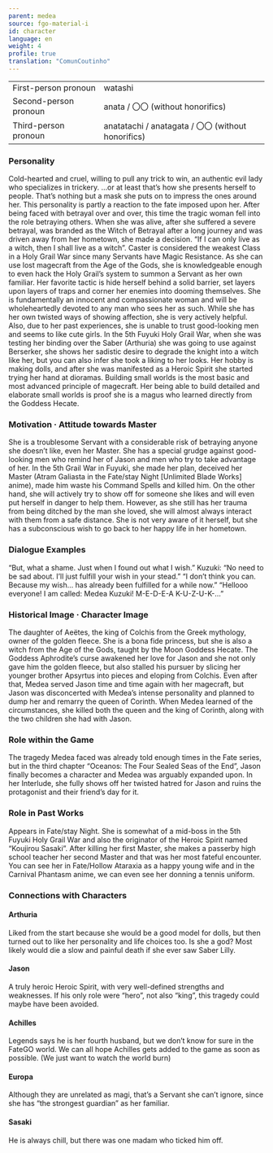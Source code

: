 ```yaml
---
parent: medea
source: fgo-material-i
id: character
language: en
weight: 4
profile: true
translation: "ComunCoutinho"
---
```


<table>
  <tr><td>First-person pronoun</td><td>watashi</td></tr>
  <tr><td>Second-person pronoun</td><td>anata / 〇〇 (without honorifics)</td></tr>
  <tr><td>Third-person pronoun</td><td>anatatachi / anatagata / 〇〇 (without honorifics)</td></tr>
</table>

### Personality

Cold-hearted and cruel, willing to pull any trick to win, an authentic evil lady who specializes in trickery.
…or at least that’s how she presents herself to people. That’s nothing but a mask she puts on to impress the ones around her.
This personality is partly a reaction to the fate imposed upon her. After being faced with betrayal over and over, this time the tragic woman fell into the role betraying others.
When she was alive, after she suffered a severe betrayal, was branded as the Witch of Betrayal after a long journey and was driven away from her hometown, she made a decision. “If I can only live as a witch, then I shall live as a witch”.
Caster is considered the weakest Class in a Holy Grail War since many Servants have Magic Resistance.
As she can use lost magecraft from the Age of the Gods, she is knowledgeable enough to even hack the Holy Grail’s system to summon a Servant as her own familiar. Her favorite tactic is hide herself behind a solid barrier, set layers upon layers of traps and corner her enemies into dooming themselves.
She is fundamentally an innocent and compassionate woman and will be wholeheartedly devoted to any man who sees her as such.
While she has her own twisted ways of showing affection, she is very actively helpful.
Also, due to her past experiences, she is unable to trust good-looking men and seems to like cute girls.
In the 5th Fuyuki Holy Grail War, when she was testing her binding over the Saber (Arthuria) she was going to use against Berserker, she shows her sadistic desire to degrade the knight into a witch like her, but you can also infer she took a liking to her looks.
Her hobby is making dolls, and after she was manifested as a Heroic Spirit she started trying her hand at dioramas.
Building small worlds is the most basic and most advanced principle of magecraft.
Her being able to build detailed and elaborate small worlds is proof she is a magus who learned directly from the Goddess Hecate.

### Motivation · Attitude towards Master

She is a troublesome Servant with a considerable risk of betraying anyone she doesn’t like, even her Master.
She has a special grudge against good-looking men who remind her of Jason and men who try to take advantage of her. In the 5th Grail War in Fuyuki, she made her plan, deceived her Master (Atram Galiasta in the Fate/stay Night [Unlimited Blade Works] anime), made him waste his Command Spells and killed him.
On the other hand, she will actively try to show off for someone she likes and will even put herself in danger to help them.
However, as she still has her trauma from being ditched by the man she loved, she will almost always interact with them from a safe distance. She is not very aware of it herself, but she has a subconscious wish to go back to her happy life in her hometown.

### Dialogue Examples

“But, what a shame. Just when I found out what I wish.”
Kuzuki: “No need to be sad about. I’ll just fulfill your wish in your stead.”
“I don’t think you can. Because my wish…
has already been fulfilled for a while now.”
“Hellooo everyone! I am called: Medea Kuzuki! M-E-D-E-A K-U-Z-U-K-…”

### Historical Image · Character Image

The daughter of Aeëtes, the king of Colchis from the Greek mythology, owner of the golden fleece.
She is a bona fide princess, but she is also a witch from the Age of the Gods, taught by the Moon Goddess Hecate.
The Goddess Aphrodite’s curse awakened her love for Jason and she not only gave him the golden fleece, but also stalled his pursuer by slicing her younger brother Apsyrtus into pieces and eloping from Colchis.
Even after that, Medea served Jason time and time again with her magecraft, but Jason was disconcerted with Medea’s intense personality and planned to dump her and remarry the queen of Corinth. When Medea learned of the circumstances, she killed both the queen and the king of Corinth, along with the two children she had with Jason.

### Role within the Game

The tragedy Medea faced was already told enough times in the Fate series, but in the third chapter “Oceanos: The Four Sealed Seas of the End”, Jason finally becomes a character and Medea was arguably expanded upon.
In her Interlude, she fully shows off her twisted hatred for Jason and ruins the protagonist and their friend’s day for it.

### Role in Past Works

Appears in Fate/stay Night. She is somewhat of a mid-boss in the 5th Fuyuki Holy Grail War and also the originator of the Heroic Spirit named “Koujirou Sasaki”.
After killing her first Master, she makes a passerby high school teacher her second Master and that was her most fateful encounter. You can see her in Fate/Hollow Ataraxia as a happy young wife and in the Carnival Phantasm anime, we can even see her donning a tennis uniform.

### Connections with Characters

#### Arthuria

Liked from the start because she would be a good model for dolls, but then turned out to like her personality and life choices too. Is she a god?
Most likely would die a slow and painful death if she ever saw Saber Lilly.

#### Jason

A truly heroic Heroic Spirit, with very well-defined strengths and weaknesses. If his only role were “hero”, not also “king”, this tragedy could maybe have been avoided.

#### Achilles

Legends says he is her fourth husband, but we don’t know for sure in the FateGO world.
We can all hope Achilles gets added to the game as soon as possible. (We just want to watch the world burn)

#### Europa

Although they are unrelated as magi, that’s a Servant she can’t ignore, since she has “the strongest guardian” as her familiar.

#### Sasaki

He is always chill, but there was one madam who ticked him off.
